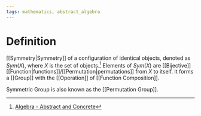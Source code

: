 ```yaml
---
tags: mathematics, abstract_algebra
---
```


# Definition

[[Symmetry|Symmetry]] of a configuration of identical objects, denoted as $Sym(X)$, where $X$ is the set of objects.[^1] Elements of $Sym(X)$ are [[Bijective]] [[Function|functions]]/[[Permutation|permutations]] from $X$ to itself. It forms a [[Group]] with the [[Operation]] of [[Function Composition]].

Symmetric Group is also known as the [[Permutation Group]].

[^1]: [Algebra - Abstract and Concrete](zotero://open-pdf/library/items/IQ3GJ7PV?page=28)